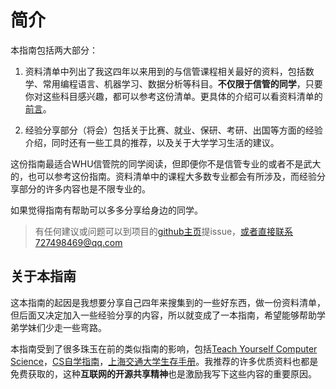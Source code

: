 # 简介

本指南包括两大部分：

1. 资料清单中列出了我这四年以来用到的与信管课程相关最好的资料，包括数学、常用编程语言、机器学习、数据分析等科目。**不仅限于信管的同学**，只要你对这些科目感兴趣，都可以参考这份清单。更具体的介绍可以看资料清单的[前言](/资料清单-前言)。

2. 经验分享部分（将会）包括关于比赛、就业、保研、考研、出国等方面的经验介绍，同时还有一些工具的推荐，以及关于大学学习生活的建议。

这份指南最适合WHU信管院的同学阅读，但即便你不是信管专业的或者不是武大的，也可以参考这份指南。资料清单中的课程大多数专业都会有所涉及，而经验分享部分的许多内容也是不限专业的。

如果觉得指南有帮助可以多多分享给身边的同学。

> 有任何建议或问题可以到项目的[github主页](https://github.com/wzkMaster/WHU-SIM-Life-Saver)提issue，或者直接联系727498469@qq.com

## 关于本指南

这本指南的起因是我想要分享自己四年来搜集到的一些好东西，做一份资料清单，但后面又决定加入一些经验分享的内容，所以就变成了一本指南，希望能够帮助学弟学妹们少走一些弯路。

本指南受到了很多珠玉在前的类似指南的影响，包括[Teach Yourself Computer Science](https://teachyourselfcs.com/)，[CS自学指南](https://csdiy.wiki/)，[上海交通大学生存手册](https://survivesjtu.gitbook.io/survivesjtumanual/)。我推荐的许多优质资料也都是免费获取的，这种**互联网的开源共享精神**也是激励我写下这些内容的重要原因。
